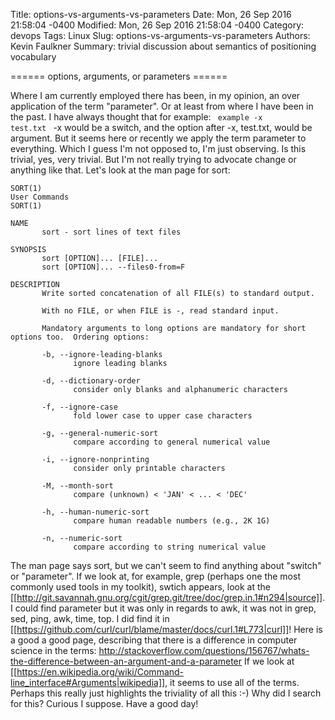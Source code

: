 Title: options-vs-arguments-vs-parameters 
Date: Mon, 26 Sep 2016 21:58:04 -0400
Modified: Mon, 26 Sep 2016 21:58:04 -0400
Category: devops
Tags: Linux
Slug: options-vs-arguments-vs-parameters
Authors: Kevin Faulkner
Summary: trivial discussion about semantics of positioning vocabulary

====== options, arguments, or parameters ======

Where I am currently employed there has been, in my opinion, an over application of the term "parameter". Or at least from where I have been in the past. I have always thought that for example:
<code>
example -x test.txt
</code>
-x would be a switch, and the option after -x, test.txt, would be argument. But it seems here or recently we apply the term parameter to everything. Which I guess I'm not opposed to, I'm just observing. Is this trivial, yes, very trivial. But I'm not really trying to advocate change or anything like that. Let's look at the man page for sort:

```
SORT(1)                                                               User Commands                                                               SORT(1)

NAME
       sort - sort lines of text files

SYNOPSIS
       sort [OPTION]... [FILE]...
       sort [OPTION]... --files0-from=F

DESCRIPTION
       Write sorted concatenation of all FILE(s) to standard output.

       With no FILE, or when FILE is -, read standard input.

       Mandatory arguments to long options are mandatory for short options too.  Ordering options:

       -b, --ignore-leading-blanks
              ignore leading blanks

       -d, --dictionary-order
              consider only blanks and alphanumeric characters

       -f, --ignore-case
              fold lower case to upper case characters

       -g, --general-numeric-sort
              compare according to general numerical value

       -i, --ignore-nonprinting
              consider only printable characters

       -M, --month-sort
              compare (unknown) < 'JAN' < ... < 'DEC'

       -h, --human-numeric-sort
              compare human readable numbers (e.g., 2K 1G)

       -n, --numeric-sort
              compare according to string numerical value
```
The man page says sort, but we can't seem to find anything about "switch" or "parameter".
If we look at, for example, grep (perhaps one the most commonly used tools in my toolkit), swtich appears, look at the [[http://git.savannah.gnu.org/cgit/grep.git/tree/doc/grep.in.1#n294|source]].
I could find parameter but it was only in regards to awk, it was not in grep, sed, ping, awk, time, top. I did find it in [[https://github.com/curl/curl/blame/master/docs/curl.1#L773|curl]]!
Here is a good a good page, describing that there is a difference in computer science in the terms: http://stackoverflow.com/questions/156767/whats-the-difference-between-an-argument-and-a-parameter
If we look at [[https://en.wikipedia.org/wiki/Command-line_interface#Arguments|wikipedia]], it seems to use all of the terms. Perhaps this really just highlights the triviality of all this :-) Why did I search for this? Curious I suppose. Have a good day!

